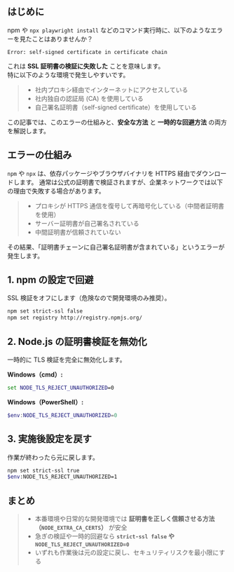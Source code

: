 ## はじめに
npm や `npx playwright install` などのコマンド実行時に、以下のようなエラーを見たことはありませんか？

```
Error: self-signed certificate in certificate chain
```

これは **SSL 証明書の検証に失敗した** ことを意味します。  
特に以下のような環境で発生しやすいです。

>- 社内プロキシ経由でインターネットにアクセスしている
>- 社内独自の認証局 (CA) を使用している
>- 自己署名証明書（self-signed certificate）を使用している

この記事では、このエラーの仕組みと、**安全な方法** と **一時的な回避方法** の両方を解説します。

## エラーの仕組み

`npm` や `npx` は、依存パッケージやブラウザバイナリを HTTPS 経由でダウンロードします。  通常は公式の証明書で検証されますが、企業ネットワークでは以下の理由で失敗する場合があります。

>- プロキシが HTTPS 通信を復号して再暗号化している（中間者証明書を使用）
>- サーバー証明書が自己署名されている
>- 中間証明書が信頼されていない

その結果、「証明書チェーンに自己署名証明書が含まれている」というエラーが発生します。

## 1\. **npm の設定で回避**

SSL 検証をオフにします（危険なので開発環境のみ推奨）。

```bash
npm set strict-ssl false
npm set registry http://registry.npmjs.org/
```

## 2\. **Node.js の証明書検証を無効化**

一時的に TLS 検証を完全に無効化します。

**Windows（cmd）:**

```cmd
set NODE_TLS_REJECT_UNAUTHORIZED=0
```

**Windows（PowerShell）:**

```powershell
$env:NODE_TLS_REJECT_UNAUTHORIZED=0
```

## 3\. 実施後設定を戻す

作業が終わったら元に戻します。

```bash
npm set strict-ssl true
$env:NODE_TLS_REJECT_UNAUTHORIZED=1
```

## まとめ

>- 本番環境や日常的な開発環境では **証明書を正しく信頼させる方法（`NODE_EXTRA_CA_CERTS`）** が安全
>- 急ぎの検証や一時的回避なら **`strict-ssl false` や `NODE_TLS_REJECT_UNAUTHORIZED=0`**
>- いずれも作業後は元の設定に戻し、セキュリティリスクを最小限にする
